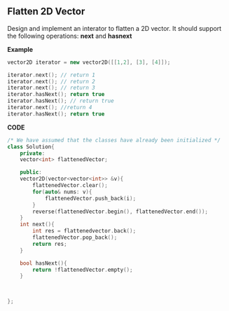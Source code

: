 ## Flatten 2D Vector
Design and implement an interator to flatten a 2D vector. It should support the following operations: **next** and **hasnext**

**Example** <br>
```cpp
vector2D iterator = new vector2D([[1,2], [3], [4]]);

iterator.next(); // return 1
iterator.next(); // return 2
iterator.next(); // return 3
iterator.hasNext(); return true
iterator.hasNext(); // return true
iterator.next(); //return 4
iterator.hasNext(); return true
```

**CODE**
```cpp
/* We have assumed that the classes have already been initialized */
class Solution{
    private:
    vector<int> flattenedVector;

    public:
    vector2D(vector<vector<int>> &v){
        flattenedVector.clear();
        for(auto& nums: v){
            flattenedVector.push_back(i);
        }
        reverse(flattenedVector.begin(), flattenedVector.end());
    }
    int next(){
        int res = flattenedvector.back();
        flattenedVector.pop_back();
        return res;
    }

    bool hasNext(){
        return !flattenedVector.empty();
    }
    


};

```
